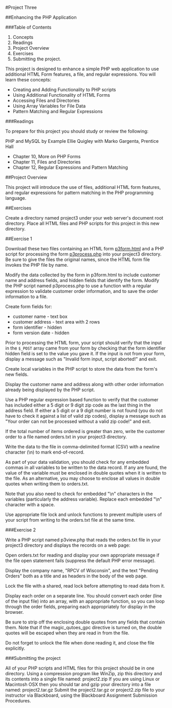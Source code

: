 #Project Three

##Enhancing the PHP Application

###Table of Contents

1. Concepts
2. Readings
3. Project Overview
4. Exercises
5. Submitting the project.

This project is designed to enhance a simple PHP web application to use 
additional HTML Form features, a file, and regular expressions. You will learn 
these concepts:

* Creating and Adding Functionality to PHP scripts
* Using Additional Functionality of HTML Forms
* Accessing Files and Directories
* Using Array Variables for File Data
* Pattern Matching and Regular Expressions

###Readings

To prepare for this project you should study or review the following:

PHP and MySQL by Example Ellie Quigley with Marko Gargenta, Prentice Hall

* Chapter 10, More on PHP Forms
* Chapter 11, Files and Directories
* Chapter 12, Regular Expressions and Pattern Matching

##Project Overview

This project will introduce the use of files, additional HTML form features, 
and regular expressions for pattern matching in the PHP programming language.

##Exercises

Create a directory named project3 under your web server's document root 
directory. Place all HTML files and PHP scripts for this project in this new 
directory.

##Exercise 1

Download these two files containing an HTML form [p3form.html](p3form.html) and 
a PHP script for processing the form [p3process.php](p3process.php) into your 
project3 directory. Be sure to give the files the original names, since the HTML 
form file invokes the PHP file by name.

Modify the data collected by the form in p3form.html to include customer name 
and address fields, and hidden fields that identify the form. Modify the PHP 
script named p3process.php to use a function with a regular expression to 
validate customer order information, and to save the order information to a file.

Create form fields for:

* customer name - text box
* customer address - text area with 2 rows
* form identifier - hidden
* form version date - hidden

Prior to processing the HTML form, your script should verify that the input in 
the ```$_POST``` array came from your form by checking that the form identifier 
hidden field is set to the value you gave it. If the input is not from your form, 
display a message such as "Invalid form input, script aborted!" and exit.

Create local variables in the PHP script to store the data from the form's new 
fields.

Display the customer name and address along with other order information already
being displayed by the PHP script.

Use a PHP regular expression based function to verify that the customer has 
included either a 5 digit or 9 digit zip code as the last thing in the address 
field. If either a 5 digit or a 9 digit number is not found (you do not have to 
check it against a list of valid zip codes), display a message such as "Your 
order can not be processed without a valid zip code!" and exit.

If the total number of items ordered is greater than zero, write the customer 
order to a file named orders.txt in your project3 directory.

Write the data to the file in comma-delimited format (CSV) with a newline 
character (\n) to mark end-of-record.

As part of your data validation, you should check for any embedded commas in all 
variables to be written to the data record. If any are found, the value of the 
variable must be enclosed in double quotes when it is written to the file. As an 
alternative, you may choose to enclose all values in double quotes when writing 
them to orders.txt.

Note that you also need to check for embedded "\n" characters in the variables 
(particularly the address variable). Replace each embedded "\n" character with 
a space.

Use appropriate file lock and unlock functions to prevent multiple users of your 
script from writing to the orders.txt file at the same time.

###Exercise 2

Write a PHP script named p3view.php that reads the orders.txt file in your 
project3 directory and displays the records on a web page:

Open orders.txt for reading and display your own appropriate message if the file 
open statement fails (suppress the default PHP error message).

Display the company name, "RPCV of Wisconsin", and the text "Pending Orders" 
both as a title and as headers in the body of the web page.

Lock the file with a shared, read lock before attempting to read data from it.

Display each order on a separate line. You should convert each order (line of 
the input file) into an array, with an appropriate function, so you can loop 
through the order fields, preparing each appropriately for display in the browser.

Be sure to strip off the enclosing double quotes from any fields that contain 
them. Note that if the magic_qutoes_gpc directive is turned on, the double quotes 
will be escaped when they are read in from the file.

Do not forget to unlock the file when done reading it, and close the file explicitly.


###Submitting the project

All of your PHP scripts and HTML files for this project should be in one 
directory. Using a compression program like WinZip, zip this directory and its 
contents into a single file named: project2.zip If you are using Linux or 
Macintosh OSX then you should tar and gzip your directory into a file named: 
project2.tar.gz Submit the project2.tar.gz or project2.zip file to your 
instructor via Blackboard, using the Blackboard Assignment Submission Procedures. 

